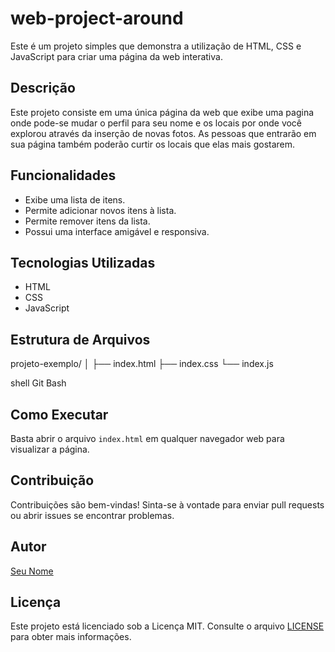 # web-project-around

Este é um projeto simples que demonstra a utilização de HTML, CSS e JavaScript para criar uma página da web interativa.

## Descrição

Este projeto consiste em uma única página da web que exibe uma pagina onde pode-se mudar o perfil para seu nome e os locais por onde você explorou através da inserção de novas fotos. As pessoas que entrarão em sua página também poderão curtir os locais que elas mais gostarem.

## Funcionalidades

- Exibe uma lista de itens.
- Permite adicionar novos itens à lista.
- Permite remover itens da lista.
- Possui uma interface amigável e responsiva.

## Tecnologias Utilizadas

- HTML
- CSS
- JavaScript

## Estrutura de Arquivos

projeto-exemplo/
│
├── index.html
├── index.css
└── index.js

shell
Git Bash

## Como Executar

Basta abrir o arquivo `index.html` em qualquer navegador web para visualizar a página.

## Contribuição

Contribuições são bem-vindas! Sinta-se à vontade para enviar pull requests ou abrir issues se encontrar problemas.

## Autor

[Seu Nome](https://github.com/erickwebdesigner/web-project-around)

## Licença

Este projeto está licenciado sob a Licença MIT. Consulte o arquivo [LICENSE](LICENSE) para obter mais informações.
